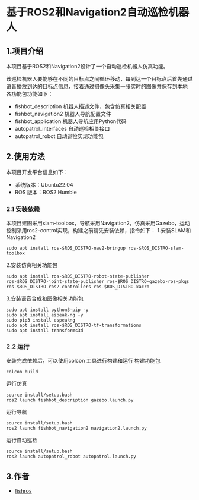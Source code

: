 # 基于ROS2和Navigation2自动巡检机器人
## 1.项目介绍
本项目基于ROS2和Navigation2设计了一个自动巡检机器人仿真功能。

该巡检机器人要能够在不同的目标点之间循环移动，每到达一个目标点后首先通过语音播放到达的目标点信息，接着通过摄像头采集一张实时的图像并保存到本地
各功能包功能如下：
- fishbot_description 机器人描述文件，包含仿真相关配置
- fishbot_navigation2 机器人导航配置文件
- fishbot_application 机器人导航应用Python代码
- autopatrol_interfaces 自动巡检相关接口
- autopatrol_robot 自动巡检实现功能包
## 2.使用方法
本项目开发平台信息如下：
- 系统版本：Ubuntu22.04
- ROS 版本：ROS2 Humble
### 2.1 安装依赖
本项目建图采用slam-toolbox，导航采用Navigation2，仿真采用Gazebo，运动控制采用ros2-control实现，构建之前请先安装依赖，指令如下：
1.安装SLAM和Navigation2
```
sudo apt install ros-$ROS_DISTRO-nav2-bringup ros-$ROS_DISTRO-slam-toolbox
```
2.安装仿真相关功能包
```
sudo apt install ros-$ROS_DISTRO-robot-state-publisher ros-$ROS_DISTRO-joint-state-publisher ros-$ROS_DISTRO-gazebo-ros-pkgs ros-$ROS_DISTRO-ros2-controllers ros-$ROS_DISTRO-xacro
```
3.安装语音合成和图像相关功能包
```
sudo apt install python3-pip -y
sudo apt install espeak-ng -y
sudo pip3 install espeakng
sudo apt install ros-$ROS_DISTRO-tf-transformations
sudo apt install transforms3d
```
### 2.2 运行
安装完成依赖后，可以使用colcon 工具进行构建和运行
构建功能包
```
colcon build
```
运行仿真
```
source install/setup.bash
ros2 launch fishbot_description gazebo.launch.py
```
运行导航
```
source install/setup.bash
ros2 launch fishbot_navigation2 navigation2.launch.py
```
运行自动巡检
```
source install/setup.bash
ros2 launch autopatrol_robot autopatrol.launch.py
```
## 3.作者
- [fishros](https://github.com/fishros)
